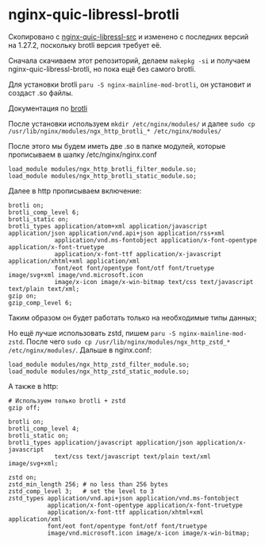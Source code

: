 # nginx-quic-libressl-brotli

Скопировано с [nginx-quic-libressl-src](https://aur.archlinux.org/packages/nginx-quic-libressl-src) и изменено с последних версий на 1.27.2, поскольку brotli версия требует её.

Сначала скачиваем этот репозиторий, делаем `makepkg -si` и получаем nginx-quic-libressl-brotli, но пока ещё без самого brotli.

Для установки brotli `paru -S nginx-mainline-mod-brotli`, он установит и создаст .so файлы.

Документация по [brotli](https://github.com/google/ngx_brotli)

После установки используем `mkdir /etc/nginx/modules/` и далее `sudo cp /usr/lib/nginx/modules/ngx_http_brotli_* /etc/nginx/modules/`

После этого мы будем иметь две .so в папке модулей, которые прописываем в шапку /etc/nginx/nginx.conf
```
load_module modules/ngx_http_brotli_filter_module.so;
load_module modules/ngx_http_brotli_static_module.so;
```

Далее в http прописываем включение:
```
brotli on;
brotli_comp_level 6;
brotli_static on;
brotli_types application/atom+xml application/javascript application/json application/vnd.api+json application/rss+xml
             application/vnd.ms-fontobject application/x-font-opentype application/x-font-truetype
             application/x-font-ttf application/x-javascript application/xhtml+xml application/xml
             font/eot font/opentype font/otf font/truetype image/svg+xml image/vnd.microsoft.icon
             image/x-icon image/x-win-bitmap text/css text/javascript text/plain text/xml;
gzip on;
gzip_comp_level 6;
```

Таким образом он будет работать только на необходимые типы данных;

Но ещё лучше использовать zstd, пишем `paru -S nginx-mainline-mod-zstd`. После чего `sudo cp /usr/lib/nginx/modules/ngx_http_zstd_* /etc/nginx/modules/`. Дальше в nginx.conf:
```
load_module modules/ngx_http_zstd_filter_module.so;
load_module modules/ngx_http_zstd_static_module.so;
```
А также в http:
```
# Используем только brotli + zstd
gzip off;

brotli on;
brotli_comp_level 4;
brotli_static on;
brotli_types application/javascript application/json application/x-javascript
             text/css text/javascript text/plain text/xml image/svg+xml;

zstd on;
zstd_min_length 256; # no less than 256 bytes
zstd_comp_level 3;   # set the level to 3
zstd_types application/vnd.api+json application/vnd.ms-fontobject
           application/x-font-opentype application/x-font-truetype
           application/x-font-ttf application/xhtml+xml application/xml
           font/eot font/opentype font/otf font/truetype
           image/vnd.microsoft.icon image/x-icon image/x-win-bitmap;
```
